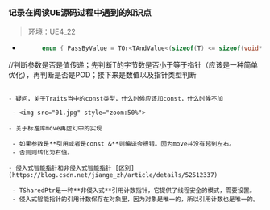 ### 记录在阅读UE源码过程中遇到的知识点
> 环境：UE4_22

- ```c++
       	enum { PassByValue = TOr<TAndValue<(sizeof(T) <= sizeof(void*)), TIsPODType<T>>, TIsArithmetic<T>, TIsPointer<T>>::Value };
//判断参数是否是值传递；先判断T的字节数是否小于等于指针（应该是一种简单优化），再判断是否是POD；接下来是数值以及指针类型判断
   ```

- 疑问，关于Traits当中的const类型，什么时候应该加const，什么时候不加

    - <img src="01.jpg" style="zoom:50%">

- 关于标准库move再虚幻中的实现

    - 如果参数是**引用或者是const &**则编译会报错。因为move并没有起到左右。
    - 否则则转化为右值。

- 侵入式智能指针和非侵入式智能指针 [区别](https://blog.csdn.net/jiange_zh/article/details/52512337)

    - TSharedPtr是一种**非侵入式**引用计数指针，它提供了线程安全的模式，需要设置。
    - 侵入式智能指针的引用计数保存在对象里，因为对象是唯一的，所以引用计数也是唯一的。